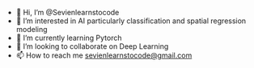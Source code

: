 - 👋 Hi, I’m @Sevienlearnstocode
- 👀 I’m interested in AI particularly classification and spatial regression modeling
- 🌱 I’m currently learning Pytorch
- 💞️ I’m looking to collaborate on Deep Learning
- 📫 How to reach me sevienlearnstocode@gmail.com

<!---
Sevienlearnstocode/Sevienlearnstocode is a ✨ special ✨ repository because its `README.md` (this file) appears on your GitHub profile.
You can click the Preview link to take a look at your changes.
--->
